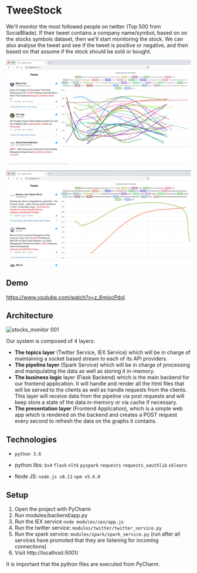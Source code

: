 # TweeStock
We'll monitor the most followed people on twitter (Top 500 from SocialBlade). If their tweet contains a company name/symbol, based on on the stocks symbols dataset, then we'll start monitoring the stock. We can also analyse the tweet and see if the tweet is positive or negative, and then based on that assume if the stock should be sold or bought.


![stocks_monitor 002](https://raw.githubusercontent.com/Minitour/BigDataHW4/master/screenshots/ss1.png)

![stocks_monitor 003](https://raw.githubusercontent.com/Minitour/BigDataHW4/master/screenshots/ss2.png)

## Demo
https://www.youtube.com/watch?v=z_6miocPdoI


## Architecture

![stocks_monitor 001](https://user-images.githubusercontent.com/17438617/50923621-1e52da00-1456-11e9-98be-07f80b430d77.jpeg)

Our system is composed of 4 layers:
- **The topics layer** (Twitter Service, IEX Service) which will be in charge of maintaining a socket based stream to each of its API providers.
- **The pipeline layer** (Spark Service) which will be in charge of processing and manipulating the data as well as storing it in-memory.
- **The business logic** layer (Flask Backend) which is the main backend for our frontend application. It will handle and render all the html files that will be served to the clients as well as handle requests from the clients. This layer will receive data from the pipeline via post requests and will keep store a state of the data in-memory or via cache if necessary.
- **The presentation layer** (Frontend Application), which is a simple web app which is rendered on the backend and creates a POST request every second to refresh the data on the graphs it contains.


## Technologies

- `python 3.6`

- python libs:
`bs4`
`flask`
`nltk`
`pyspark`
`requests`
`requests_oauthlib`
`sklearn`

- Node JS: 
`node.js v8.11`
`npm v5.6.0`


## Setup

1) Open the project with PyCharm
2) Run modules/backend/app.py
3) Run the IEX service `node modules/iex/app.js`
4) Run the twitter service: `modules/twitter/twitter_service.py`
5) Run the spark service: `modules/spark/spark_service.py` (run after all services have promoted that they are listening for incoming connections)
6) Visit http://localhost:5001/

It is important that the python files are executed from PyCharm.


